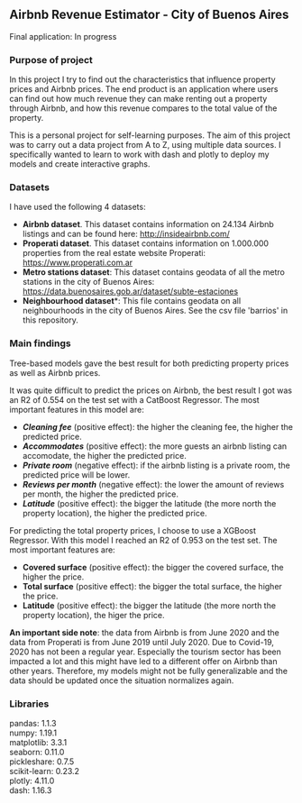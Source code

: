## Airbnb Revenue Estimator - City of Buenos Aires

Final application: In progress

### Purpose of project

In this project I try to find out the characteristics that influence property prices and Airbnb prices. The end product is an application where users can find out how much revenue they can make renting out a property through Airbnb, and how this revenue compares to the total value of the property.

This is a personal project for self-learning purposes. The aim of this project was to carry out a data project from A to Z, using multiple data sources. I specifically wanted to learn to work with dash and plotly to deploy my models and create interactive graphs.

### Datasets

I have used the following 4 datasets:

- **Airbnb dataset**. This dataset contains information on 24.134 Airbnb listings and can be found here: http://insideairbnb.com/
- **Properati dataset**. This dataset contains information on 1.000.000 properties from the real estate website Properati: https://www.properati.com.ar
- **Metro stations dataset**: This dataset contains geodata of all the metro stations in the city of Buenos Aires: https://data.buenosaires.gob.ar/dataset/subte-estaciones
- **Neighbourhood dataset***: This file contains geodata on all neighbourhoods in the city of Buenos Aires. See the csv file 'barrios' in this repository. 

### Main findings

Tree-based models gave the best result for both predicting property prices as well as Airbnb prices.

It was quite difficult to predict the prices on Airbnb, the best result I got was an R2 of 0.554 on the test set with a CatBoost Regressor. The most important features in this model are:

- ***Cleaning fee*** (positive effect): the higher the cleaning fee, the higher the predicted price.
- ***Accommodates*** (positive effect): the more guests an airbnb listing can accomodate, the higher the predicted price.
- ***Private room*** (negative effect): if the airbnb listing is a private room, the predicted price will be lower.
- ***Reviews per month*** (negative effect): the lower the amount of reviews per month, the higher the predicted price.
- ***Latitude*** (positive effect): the bigger the latitude (the more north the property location), the higher the predicted price.

For predicting the total property prices, I choose to use a XGBoost Regressor. With this model I reached an R2 of 0.953 on the test set. The most important features are:

- **Covered surface** (positive effect): the bigger the covered surface, the higher the price.
- **Total surface** (positive effect): the bigger the total surface, the higher the price.
- **Latitude** (positive effect): the bigger the latitude (the more north the property location), the higer the price.

**An important side note**: the data from Airbnb is from June 2020 and the data from Properati is from June 2019 until July 2020. Due to Covid-19, 2020 has not been a regular year. Especially the tourism sector has been impacted a lot and this might have led to a different offer on Airbnb than other years. Therefore, my models might not be fully generalizable and the data should be updated once the situation normalizes again.

### Libraries

pandas: 1.1.3
<br>
numpy: 1.19.1
<br>
matplotlib: 3.3.1
<br>
seaborn: 0.11.0
<br>
pickleshare: 0.7.5
<br>
scikit-learn: 0.23.2
<br>
plotly: 4.11.0
<br>
dash: 1.16.3
